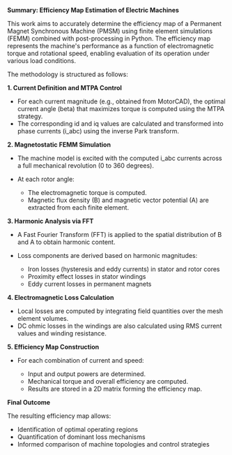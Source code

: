 
**Summary: Efficiency Map Estimation of Electric Machines**

This work aims to accurately determine the efficiency map of a Permanent Magnet Synchronous Machine (PMSM) using finite element simulations (FEMM) combined with post-processing in Python. The efficiency map represents the machine's performance as a function of electromagnetic torque and rotational speed, enabling evaluation of its operation under various load conditions.

The methodology is structured as follows:

**1. Current Definition and MTPA Control**

   * For each current magnitude (e.g., obtained from MotorCAD), the optimal current angle (beta) that maximizes torque is computed using the MTPA strategy.
   * The corresponding id and iq values are calculated and transformed into phase currents (i\_abc) using the inverse Park transform.

**2. Magnetostatic FEMM Simulation**

   * The machine model is excited with the computed i\_abc currents across a full mechanical revolution (0 to 360 degrees).
   * At each rotor angle:

     * The electromagnetic torque is computed.
     * Magnetic flux density (B) and magnetic vector potential (A) are extracted from each finite element.

**3. Harmonic Analysis via FFT**

   * A Fast Fourier Transform (FFT) is applied to the spatial distribution of B and A to obtain harmonic content.
   * Loss components are derived based on harmonic magnitudes:

     * Iron losses (hysteresis and eddy currents) in stator and rotor cores
     * Proximity effect losses in stator windings
     * Eddy current losses in permanent magnets

**4. Electromagnetic Loss Calculation**

   * Local losses are computed by integrating field quantities over the mesh element volumes.
   * DC ohmic losses in the windings are also calculated using RMS current values and winding resistance.

**5. Efficiency Map Construction**

   * For each combination of current and speed:

     * Input and output powers are determined.
     * Mechanical torque and overall efficiency are computed.
     * Results are stored in a 2D matrix forming the efficiency map.

**Final Outcome**

The resulting efficiency map allows:

* Identification of optimal operating regions
* Quantification of dominant loss mechanisms
* Informed comparison of machine topologies and control strategies
